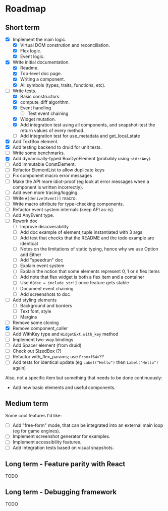 # Roadmap

## Short term

- [X] Implement the main logic.
  - [X] Virtual DOM constrution and reconciliation.
  - [X] Flex logic.
  - [X] Event logic.
- [X] Write initial documentation.
  - [X] Readme.
  - [X] Top-level doc page.
  - [X] Writing a component.
  - [X] All symbols (types, traits, functions, etc).
- [ ] Write tests.
  - [X] Basic constructors.
  - [X] compute_diff algorithm.
  - [X] Event handling
    - [ ] Test event chaining
  - [X] Widget mutation.
  - [X] Add integration test using all components, and snapshot-test the return values of every method.
  - [ ] Add integration test for use_metadata and get_local_state
- [X] Add TextBox element.
- [X] Add testing backend to druid for unit tests.
- [ ] Write some benchmarks.
- [X] Add dynamically-typed BoxDynElement (probably using `std::Any`).
- [ ] Add immutable ConstElement.
- [ ] Refactor ElementList to allow duplicate keys
- [ ] Fix component macro error messages
- [ ] Make the API more idiot-proof (eg look at error messages when a component is written incorrectly).
- [ ] Add even more tracing/logging.
- [ ] Write `#[derive(Event)]` macro.
- [ ] Write macro attribute for type-checking components.
- [ ] Refactor event system internals (keep API as-is).
- [ ] Add AnyEvent type.
- [ ] Rework doc
  - [ ] Improve discoverability
  - [ ] Add doc example of element_tuple instantiated with 3 args
  - [ ] Add test that checks that the README and the todo example are identical
  - [ ] Notes on the limitations of static typing, hence why we use Option and Either
  - [ ] Add "speedrun" doc
  - [ ] Explain event system
  - [ ] Explain the notion that some elements represent 0, 1 or n flex items
  - [ ] Add note that flex widget is both a flex item and a container
  - [ ] Use `#[doc = include_str!]` once feature gets stable
  - [ ] Document event chaining
  - [ ] Add screenshots to doc
- [ ] Add styling elements
  - [ ] Background and borders
  - [ ] Text font, style
  - [ ] Margins
- [ ] Remove some cloning
- [X] Remove component_caller
- [ ] Add WithKey type and `WidgetExt.with_key` method
- [ ] Implement two-way bindings
- [ ] Add Spacer element (from druid)
- [ ] Check out SizedBox (?)
- [ ] Refactor with_flex_params; use `From<f64>`??
- [ ] Add tests for identical update (eg `Label("Hello")` then `Label("Hello")` again)

Also, not a specific item but something that needs to be done continuously:

- Add new basic elements and useful components.

## Medium term

Some cool features I'd like:

- [ ] Add "free-form" mode, that can be integrated into an external main loop (eg for game engines).
- [ ] Implement screenshot generator for examples.
- [ ] Implement accessibility features.
- [ ] Add integration tests based on visual snapshots.

## Long term - Feature parity with React

TODO

## Long term - Debugging framework

TODO
